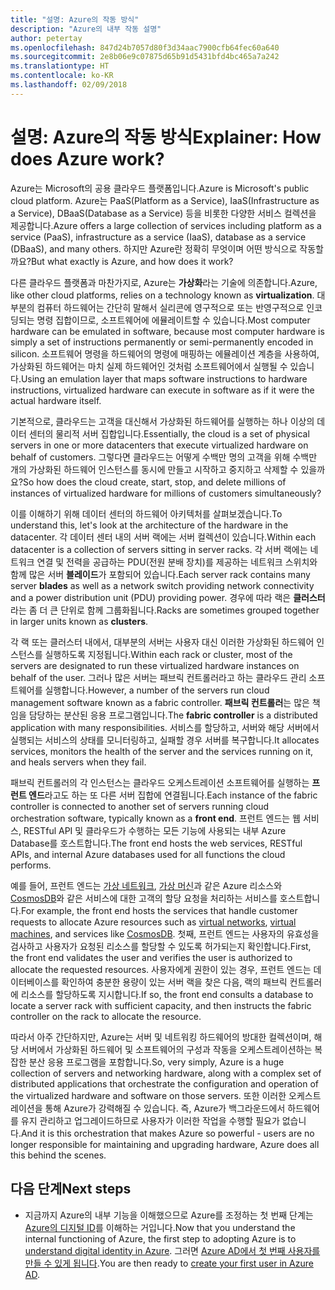 ```yaml
---
title: "설명: Azure의 작동 방식"
description: "Azure의 내부 작동 설명"
author: petertay
ms.openlocfilehash: 847d24b7057d80f3d34aac7900cfb64fec60a640
ms.sourcegitcommit: 2e8b06e9c07875d65b91d5431bfd4bc465a7a242
ms.translationtype: HT
ms.contentlocale: ko-KR
ms.lasthandoff: 02/09/2018
---
```

# <a name="explainer-how-does-azure-work"></a><span data-ttu-id="3cf52-103">설명: Azure의 작동 방식</span><span class="sxs-lookup"><span data-stu-id="3cf52-103">Explainer: How does Azure work?</span></span>

<span data-ttu-id="3cf52-104">Azure는 Microsoft의 공용 클라우드 플랫폼입니다.</span><span class="sxs-lookup"><span data-stu-id="3cf52-104">Azure is Microsoft's public cloud platform.</span></span> <span data-ttu-id="3cf52-105">Azure는 PaaS(Platform as a Service), IaaS(Infrastructure as a Service), DBaaS(Database as a Service) 등을 비롯한 다양한 서비스 컬렉션을 제공합니다.</span><span class="sxs-lookup"><span data-stu-id="3cf52-105">Azure offers a large collection of services including platform as a service (PaaS), infrastructure as a service (IaaS), database as a service (DBaaS), and many others.</span></span> <span data-ttu-id="3cf52-106">하지만 Azure란 정확히 무엇이며 어떤 방식으로 작동할까요?</span><span class="sxs-lookup"><span data-stu-id="3cf52-106">But what exactly is Azure, and how does it work?</span></span>

<span data-ttu-id="3cf52-107">다른 클라우드 플랫폼과 마찬가지로, Azure는 **가상화**라는 기술에 의존합니다.</span><span class="sxs-lookup"><span data-stu-id="3cf52-107">Azure, like other cloud platforms, relies on a technology known as **virtualization**.</span></span> <span data-ttu-id="3cf52-108">대부분의 컴퓨터 하드웨어는 간단히 말해서 실리콘에 영구적으로 또는 반영구적으로 인코딩되는 명령 집합이므로, 소프트웨어에 에뮬레이트할 수 있습니다.</span><span class="sxs-lookup"><span data-stu-id="3cf52-108">Most computer hardware can be emulated in software, because most computer hardware is simply a set of instructions permanently or semi-permanently encoded in silicon.</span></span> <span data-ttu-id="3cf52-109">소프트웨어 명령을 하드웨어의 명령에 매핑하는 에뮬레이션 계층을 사용하여, 가상화된 하드웨어는 마치 실제 하드웨어인 것처럼 소프트웨어에서 실행될 수 있습니다.</span><span class="sxs-lookup"><span data-stu-id="3cf52-109">Using an emulation layer that maps software instructions to hardware instructions, virtualized hardware can execute in software as if it were the actual hardware itself.</span></span>

<span data-ttu-id="3cf52-110">기본적으로, 클라우드는 고객을 대신해서 가상화된 하드웨어를 실행하는 하나 이상의 데이터 센터의 물리적 서버 집합입니다.</span><span class="sxs-lookup"><span data-stu-id="3cf52-110">Essentially, the cloud is a set of physical servers in one or more datacenters that execute virtualized hardware on behalf of customers.</span></span> <span data-ttu-id="3cf52-111">그렇다면 클라우드는 어떻게 수백만 명의 고객을 위해 수백만 개의 가상화된 하드웨어 인스턴스를 동시에 만들고 시작하고 중지하고 삭제할 수 있을까요?</span><span class="sxs-lookup"><span data-stu-id="3cf52-111">So how does the cloud create, start, stop, and delete millions of instances of virtualized hardware for millions of customers simultaneously?</span></span>

<span data-ttu-id="3cf52-112">이를 이해하기 위해 데이터 센터의 하드웨어 아키텍처를 살펴보겠습니다.</span><span class="sxs-lookup"><span data-stu-id="3cf52-112">To understand this, let's look at the architecture of the hardware in the datacenter.</span></span>  <span data-ttu-id="3cf52-113">각 데이터 센터 내의 서버 랙에는 서버 컬렉션이 있습니다.</span><span class="sxs-lookup"><span data-stu-id="3cf52-113">Within each datacenter is a collection of servers sitting in server racks.</span></span> <span data-ttu-id="3cf52-114">각 서버 랙에는 네트워크 연결 및 전력을 공급하는 PDU(전원 분배 장치)를 제공하는 네트워크 스위치와 함께 많은 서버 **블레이드**가 포함되어 있습니다.</span><span class="sxs-lookup"><span data-stu-id="3cf52-114">Each server rack contains many server **blades** as well as a network switch providing network connectivity and a power distribution unit (PDU) providing power.</span></span> <span data-ttu-id="3cf52-115">경우에 따라 랙은 **클러스터**라는 좀 더 큰 단위로 함께 그룹화됩니다.</span><span class="sxs-lookup"><span data-stu-id="3cf52-115">Racks are sometimes grouped together in larger units known as **clusters**.</span></span> 

<span data-ttu-id="3cf52-116">각 랙 또는 클러스터 내에서, 대부분의 서버는 사용자 대신 이러한 가상화된 하드웨어 인스턴스를 실행하도록 지정됩니다.</span><span class="sxs-lookup"><span data-stu-id="3cf52-116">Within each rack or cluster, most of the servers are designated to run these virtualized hardware instances on behalf of the user.</span></span> <span data-ttu-id="3cf52-117">그러나 많은 서버는 패브릭 컨트롤러라고 하는 클라우드 관리 소프트웨어를 실행합니다.</span><span class="sxs-lookup"><span data-stu-id="3cf52-117">However, a number of the servers run cloud management software known as a fabric controller.</span></span> <span data-ttu-id="3cf52-118">**패브릭 컨트롤러**는 많은 책임을 담당하는 분산된 응용 프로그램입니다.</span><span class="sxs-lookup"><span data-stu-id="3cf52-118">The **fabric controller** is a distributed application with many responsibilities.</span></span> <span data-ttu-id="3cf52-119">서비스를 할당하고, 서버와 해당 서버에서 실행되는 서비스의 상태를 모니터링하고, 실패할 경우 서버를 복구합니다.</span><span class="sxs-lookup"><span data-stu-id="3cf52-119">It allocates services, monitors the health of the server and the services running on it, and heals servers when they fail.</span></span>

<span data-ttu-id="3cf52-120">패브릭 컨트롤러의 각 인스턴스는 클라우드 오케스트레이션 소프트웨어를 실행하는 **프런트 엔드**라고도 하는 또 다른 서버 집합에 연결됩니다.</span><span class="sxs-lookup"><span data-stu-id="3cf52-120">Each instance of the fabric controller is connected to another set of servers running cloud orchestration software, typically known as a **front end**.</span></span> <span data-ttu-id="3cf52-121">프런트 엔드는 웹 서비스, RESTful API 및 클라우드가 수행하는 모든 기능에 사용되는 내부 Azure Database를 호스트합니다.</span><span class="sxs-lookup"><span data-stu-id="3cf52-121">The front end hosts the web services, RESTful APIs, and internal Azure databases used for all functions the cloud performs.</span></span> 

<span data-ttu-id="3cf52-122">예를 들어, 프런트 엔드는 [가상 네트워크][vnet], [가상 머신][vms]과 같은 Azure 리소스와 [CosmosDB]와 같은 서비스에 대한 고객의 할당 요청을 처리하는 서비스를 호스트합니다.</span><span class="sxs-lookup"><span data-stu-id="3cf52-122">For example, the front end hosts the services that handle customer requests to allocate Azure resources such as [virtual networks][vnet], [virtual machines][vms], and services like [CosmosDB].</span></span> <span data-ttu-id="3cf52-123">첫째, 프런트 엔드는 사용자의 유효성을 검사하고 사용자가 요청된 리소스를 할당할 수 있도록 허가되는지 확인합니다.</span><span class="sxs-lookup"><span data-stu-id="3cf52-123">First, the front end validates the user and verifies the user is authorized to allocate the requested resources.</span></span> <span data-ttu-id="3cf52-124">사용자에게 권한이 있는 경우, 프런트 엔드는 데이터베이스를 확인하여 충분한 용량이 있는 서버 랙을 찾은 다음, 랙의 패브릭 컨트롤러에 리소스를 할당하도록 지시합니다.</span><span class="sxs-lookup"><span data-stu-id="3cf52-124">If so, the front end consults a database to locate a server rack with sufficient capacity, and then instructs the fabric controller on the rack to allocate the resource.</span></span>

<span data-ttu-id="3cf52-125">따라서 아주 간단하지만, Azure는 서버 및 네트워킹 하드웨어의 방대한 컬렉션이며, 해당 서버에서 가상화된 하드웨어 및 소프트웨어의 구성과 작동을 오케스트레이션하는 복잡한 분산 응용 프로그램을 포함합니다.</span><span class="sxs-lookup"><span data-stu-id="3cf52-125">So, very simply, Azure is a huge collection of servers and networking hardware, along with a complex set of distributed applications that orchestrate the configuration and operation of the virtualized hardware and software on those servers.</span></span> <span data-ttu-id="3cf52-126">또한 이러한 오케스트레이션을 통해 Azure가 강력해질 수 있습니다. 즉, Azure가 백그라운드에서 하드웨어를 유지 관리하고 업그레이드하므로 사용자가 이러한 작업을 수행할 필요가 없습니다.</span><span class="sxs-lookup"><span data-stu-id="3cf52-126">And it is this orchestration that makes Azure so powerful - users are no longer responsible for maintaining and upgrading hardware, Azure does all this behind the scenes.</span></span> 

## <a name="next-steps"></a><span data-ttu-id="3cf52-127">다음 단계</span><span class="sxs-lookup"><span data-stu-id="3cf52-127">Next steps</span></span>

* <span data-ttu-id="3cf52-128">지금까지 Azure의 내부 기능을 이해했으므로 Azure를 조정하는 첫 번째 단계는 [Azure의 디지털 ID](tenant-explainer.md)를 이해하는 거입니다.</span><span class="sxs-lookup"><span data-stu-id="3cf52-128">Now that you understand the internal functioning of Azure, the first step to adopting Azure is to [understand digital identity in Azure](tenant-explainer.md).</span></span> <span data-ttu-id="3cf52-129">그러면 [Azure AD에서 첫 번째 사용자를 만들 수 있게 됩니다][docs-add-users-to-aad].</span><span class="sxs-lookup"><span data-stu-id="3cf52-129">You are then ready to [create your first user in Azure AD][docs-add-users-to-aad].</span></span>

<!-- Links -->

[cosmosdb]: /azure/cosmos-db/introduction
[docs-add-users-to-aad]: /azure/active-directory/add-users-azure-active-directory?toc=/azure/architecture/cloud-adoption-guide/toc.json
[vms]: /azure/virtual-machines/
[vnet]: /azure/virtual-network/virtual-networks-overview